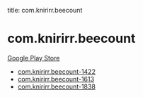 title: com.knirirr.beecount
# com.knirirr.beecount


[Google Play Store](https://play.google.com/store/apps/details?id=com.knirirr.beecount)


* [com.knirirr.beecount-1422](./com.knirirr.beecount-1422/)
* [com.knirirr.beecount-1613](./com.knirirr.beecount-1613/)
* [com.knirirr.beecount-1838](./com.knirirr.beecount-1838/)